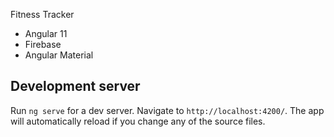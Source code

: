 Fitness Tracker

- Angular 11
- Firebase
- Angular Material

## Development server

Run `ng serve` for a dev server. Navigate to `http://localhost:4200/`. The app will automatically reload if you change any of the source files.
